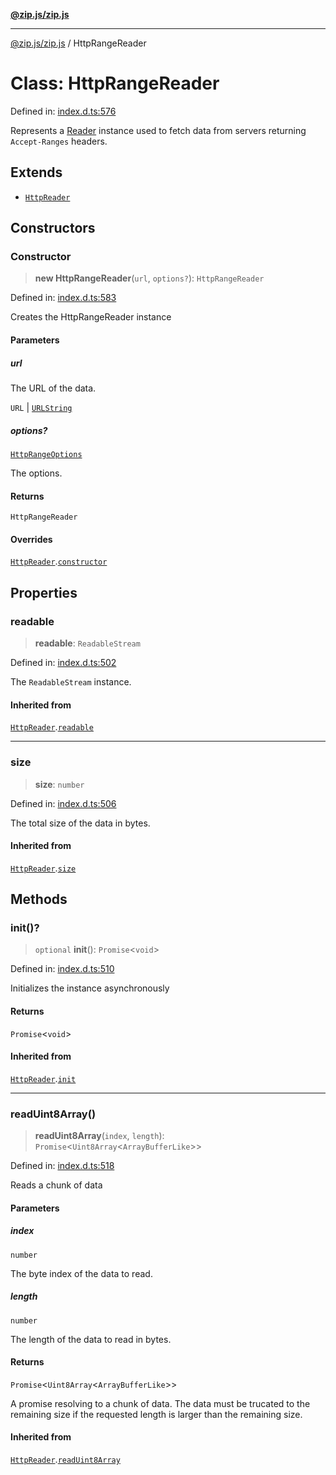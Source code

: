 [**@zip.js/zip.js**](../README.md)

***

[@zip.js/zip.js](../globals.md) / HttpRangeReader

# Class: HttpRangeReader

Defined in: [index.d.ts:576](https://github.com/gildas-lormeau/zip.js/blob/cd8507443514e12617ac25921566eb3131bcdbff/index.d.ts#L576)

Represents a [Reader](Reader.md) instance used to fetch data from servers returning `Accept-Ranges` headers.

## Extends

- [`HttpReader`](HttpReader.md)

## Constructors

### Constructor

> **new HttpRangeReader**(`url`, `options?`): `HttpRangeReader`

Defined in: [index.d.ts:583](https://github.com/gildas-lormeau/zip.js/blob/cd8507443514e12617ac25921566eb3131bcdbff/index.d.ts#L583)

Creates the HttpRangeReader instance

#### Parameters

##### url

The URL of the data.

`URL` | [`URLString`](../interfaces/URLString.md)

##### options?

[`HttpRangeOptions`](../interfaces/HttpRangeOptions.md)

The options.

#### Returns

`HttpRangeReader`

#### Overrides

[`HttpReader`](HttpReader.md).[`constructor`](HttpReader.md#constructor)

## Properties

### readable

> **readable**: `ReadableStream`

Defined in: [index.d.ts:502](https://github.com/gildas-lormeau/zip.js/blob/cd8507443514e12617ac25921566eb3131bcdbff/index.d.ts#L502)

The `ReadableStream` instance.

#### Inherited from

[`HttpReader`](HttpReader.md).[`readable`](HttpReader.md#readable)

***

### size

> **size**: `number`

Defined in: [index.d.ts:506](https://github.com/gildas-lormeau/zip.js/blob/cd8507443514e12617ac25921566eb3131bcdbff/index.d.ts#L506)

The total size of the data in bytes.

#### Inherited from

[`HttpReader`](HttpReader.md).[`size`](HttpReader.md#size)

## Methods

### init()?

> `optional` **init**(): `Promise`\<`void`\>

Defined in: [index.d.ts:510](https://github.com/gildas-lormeau/zip.js/blob/cd8507443514e12617ac25921566eb3131bcdbff/index.d.ts#L510)

Initializes the instance asynchronously

#### Returns

`Promise`\<`void`\>

#### Inherited from

[`HttpReader`](HttpReader.md).[`init`](HttpReader.md#init)

***

### readUint8Array()

> **readUint8Array**(`index`, `length`): `Promise`\<`Uint8Array`\<`ArrayBufferLike`\>\>

Defined in: [index.d.ts:518](https://github.com/gildas-lormeau/zip.js/blob/cd8507443514e12617ac25921566eb3131bcdbff/index.d.ts#L518)

Reads a chunk of data

#### Parameters

##### index

`number`

The byte index of the data to read.

##### length

`number`

The length of the data to read in bytes.

#### Returns

`Promise`\<`Uint8Array`\<`ArrayBufferLike`\>\>

A promise resolving to a chunk of data. The data must be trucated to the remaining size if the requested length is larger than the remaining size.

#### Inherited from

[`HttpReader`](HttpReader.md).[`readUint8Array`](HttpReader.md#readuint8array)
